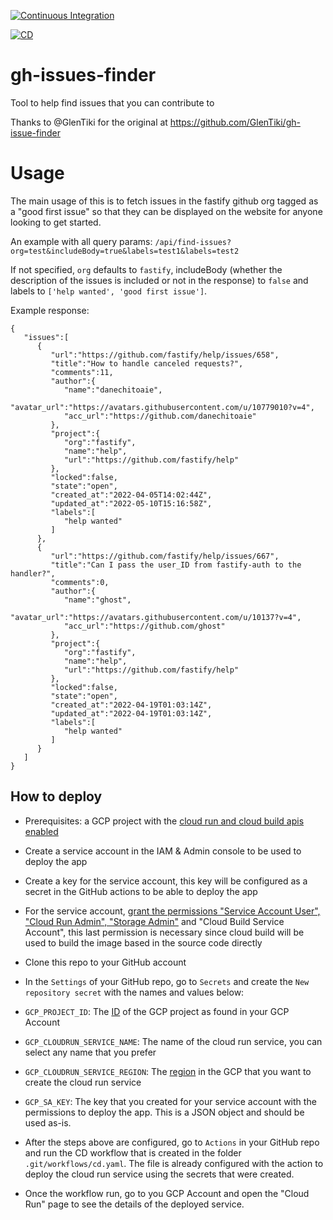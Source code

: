 [![Continuous Integration](https://github.com/nearform/gh-issues-finder/actions/workflows/ci.yml/badge.svg?event=push)](https://github.com/nearform/gh-issues-finder/actions/workflows/ci.yml)

[![CD](https://github.com/nearform/gh-issues-finder/actions/workflows/cd.yml/badge.svg?event=push)](https://github.com/nearform/gh-issues-finder/actions/workflows/cd.yml)

# gh-issues-finder

Tool to help find issues that you can contribute to

Thanks to @GlenTiki for the original at https://github.com/GlenTiki/gh-issue-finder

# Usage

The main usage of this is to fetch issues in the fastify github org tagged as a "good first issue" so that they can be displayed on the website for anyone looking to get started.

An example with all query params: `/api/find-issues?org=test&includeBody=true&labels=test1&labels=test2`

If not specified, `org` defaults to `fastify`, includeBody (whether the description of the issues is included or not in the response) to `false` and labels to `['help wanted', 'good first issue']`.

Example response:

```
{
   "issues":[
      {
         "url":"https://github.com/fastify/help/issues/658",
         "title":"How to handle canceled requests?",
         "comments":11,
         "author":{
            "name":"danechitoaie",
            "avatar_url":"https://avatars.githubusercontent.com/u/10779010?v=4",
            "acc_url":"https://github.com/danechitoaie"
         },
         "project":{
            "org":"fastify",
            "name":"help",
            "url":"https://github.com/fastify/help"
         },
         "locked":false,
         "state":"open",
         "created_at":"2022-04-05T14:02:44Z",
         "updated_at":"2022-05-10T15:16:58Z",
         "labels":[
            "help wanted"
         ]
      },
      {
         "url":"https://github.com/fastify/help/issues/667",
         "title":"Can I pass the user_ID from fastify-auth to the handler?",
         "comments":0,
         "author":{
            "name":"ghost",
            "avatar_url":"https://avatars.githubusercontent.com/u/10137?v=4",
            "acc_url":"https://github.com/ghost"
         },
         "project":{
            "org":"fastify",
            "name":"help",
            "url":"https://github.com/fastify/help"
         },
         "locked":false,
         "state":"open",
         "created_at":"2022-04-19T01:03:14Z",
         "updated_at":"2022-04-19T01:03:14Z",
         "labels":[
            "help wanted"
         ]
      }
   ]
}
```

## How to deploy

- Prerequisites: a GCP project with the [cloud run and cloud build apis enabled](https://cloud.google.com/apis/docs/getting-started)

- Create a service account in the IAM & Admin console to be used to deploy the app

- Create a key for the service account, this key will be configured as a secret in the GitHub actions to be able to deploy the app

- For the service account, [grant the permissions "Service Account User", "Cloud Run Admin", "Storage Admin"](https://github.com/google-github-actions/deploy-cloudrun) and "Cloud Build Service Account", this last permission is necessary since cloud build will be used to build the image based in the source code directly

- Clone this repo to your GitHub account

- In the `Settings` of your GitHub repo, go to `Secrets` and create the `New repository secret` with the names and values below:

- `GCP_PROJECT_ID`: The [ID](https://support.google.com/googleapi/answer/7014113?hl=en) of the GCP project as found in your GCP Account

- `GCP_CLOUDRUN_SERVICE_NAME`: The name of the cloud run service, you can select any name that you prefer

- `GCP_CLOUDRUN_SERVICE_REGION`: The [region](https://cloud.google.com/compute/docs/regions-zones) in the GCP that you want to create the cloud run service

- `GCP_SA_KEY`: The key that you created for your service account with the permissions to deploy the app. This is a JSON object and should be used as-is.

- After the steps above are configured, go to `Actions` in your GitHub repo and run the CD workflow that is created in the folder `.git/workflows/cd.yaml`. The file is already configured with the action to deploy the cloud run service using the secrets that were created.

- Once the workflow run, go to you GCP Account and open the "Cloud Run" page to see the details of the deployed service.

